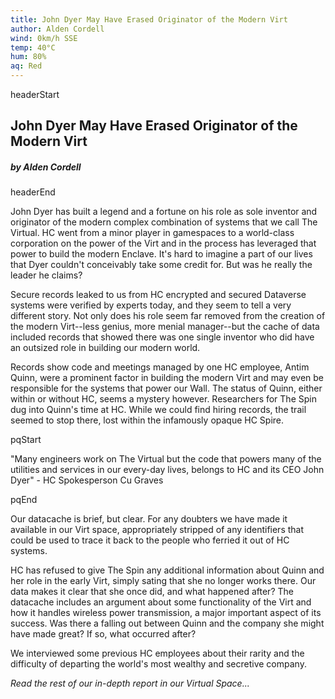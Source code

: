 ```yaml
---
title: John Dyer May Have Erased Originator of the Modern Virt
author: Alden Cordell
wind: 0km/h SSE
temp: 40°C
hum: 80%
aq: Red
---
```


headerStart
  
## John Dyer May Have Erased Originator of the Modern Virt

##### by Alden Cordell

headerEnd

John Dyer has built a legend and a fortune on his role as sole inventor and originator of the modern complex combination of systems that we call The Virtual. HC went from a minor player in gamespaces to a world-class corporation on the power of the Virt and in the process has leveraged that power to build the modern Enclave. It's hard to imagine a part of our lives that Dyer couldn't conceivably take some credit for. But was he really the leader he claims?

Secure records leaked to us from HC encrypted and secured Dataverse systems were verified by experts today, and they seem to tell a very different story. Not only does his role seem far removed from the creation of the modern Virt--less genius, more menial manager--but the cache of data included records that showed there was one single inventor who did have an outsized role in building our modern world. 

Records show code and meetings managed by one HC employee, Antim Quinn, were a prominent factor in building the modern Virt and may even be responsible for the systems that power our Wall. The status of Quinn, either within or without HC, seems a mystery however. Researchers for The Spin dug into Quinn's time at HC. While we could find hiring records, the trail seemed to stop there, lost within the infamously opaque HC Spire. 

pqStart

"Many engineers work on The Virtual but the code that powers many of the utilities and services in our every-day lives, belongs to HC and its CEO John Dyer" - HC Spokesperson Cu Graves

pqEnd

Our datacache is brief, but clear. For any doubters we have made it available in our Virt space, appropriately stripped of any identifiers that could be used to trace it back to the people who ferried it out of HC systems.

HC has refused to give The Spin any additional information about Quinn and her role in the early Virt, simply sating that she no longer works there. Our data makes it clear that she once did, and what happened after? The datacache includes an argument about some functionality of the Virt and how it handles wireless power transmission, a major important aspect of its success. Was there a falling out between Quinn and the company she might have made great? If so, what occurred after? 

We interviewed some previous HC employees about their rarity and the difficulty of departing the world's most wealthy and secretive company. 

*Read the rest of our in-depth report in our Virtual Space...*